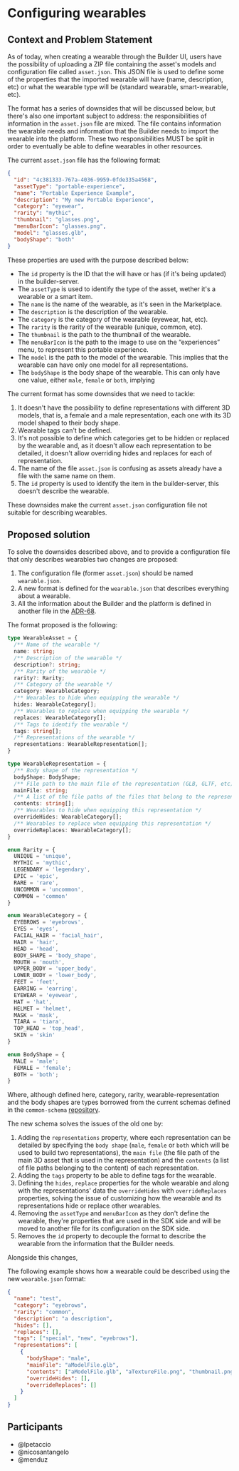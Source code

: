 # Configuring wearables

## Context and Problem Statement

As of today, when creating a wearable through the Builder UI, users have the possibility of uploading a ZIP file containing the asset's models and configuration file called `asset.json`. This JSON file is used to define some of the properties that the imported wearable will have (name, description, etc) or what the wearable type will be (standard wearable, smart-wearable, etc).

The format has a series of downsides that will be discussed below, but there's also one important subject to address: the responsibilities of information in the `asset.json` file are mixed. The file contains information the wearable needs and information that the Builder needs to import the wearable into the platform. These two responsibilities MUST be split in order to eventually be able to define wearables in other resources.

The current `asset.json` file has the following format:

```json
{
  "id": "4c381333-767a-4036-9959-0fde335a4568",
  "assetType": "portable-experience",
  "name": "Portable Experience Example",
  "description": "My new Portable Experience",
  "category": "eyewear",
  "rarity": "mythic",
  "thumbnail": "glasses.png",
  "menuBarIcon": "glasses.png",
  "model": "glasses.glb",
  "bodyShape": "both"
}
```

These properties are used with the purpose described below:

- The `id` property is the ID that the will have or has (if it's being updated) in the builder-server.
- The `assetType` is used to identify the type of the asset, wether it's a wearable or a smart item.
- The `name` is the name of the wearable, as it's seen in the Marketplace.
- The `description` is the description of the wearable.
- The `category` is the category of the wearable (eyewear, hat, etc).
- The `rarity` is the rarity of the wearable (unique, common, etc).
- The `thumbnail` is the path to the thumbnail of the wearable.
- The `menuBarIcon` is the path to the image to use on the “experiences” menu, to represent this portable experience.
- The `model` is the path to the model of the wearable. This implies that the wearable can have only one model for all representations.
- The `bodyShape` is the body shape of the wearable. This can only have one value, either `male`, `female` or `both`, implying

The current format has some downsides that we need to tackle:

1. It doesn't have the possibility to define representations with different 3D models, that is, a female and a male representation, each one with its 3D model shaped to their body shape.
2. Wearable tags can't be defined.
3. It's not possible to define which categories get to be hidden or replaced by the wearable and, as it doesn't allow each representation to be detailed, it doesn't allow overriding hides and replaces for each of representation.
4. The name of the file `asset.json` is confusing as assets already have a file with the same name on them.
5. The `id` property is used to identify the item in the builder-server, this doesn't describe the wearable.

These downsides make the current `asset.json` configuration file not suitable for describing wearables.

## Proposed solution

To solve the downsides described above, and to provide a configuration file that only describes wearables two changes are proposed:

1. The configuration file (former `asset.json`) should be named `wearable.json`.
2. A new format is defined for the `wearable.json` that describes everything about a wearable.
3. All the information about the Builder and the platform is defined in another file in the [ADR-68](docs/ADR-68-importing-wearables.md).

The format proposed is the following:

```typescript
type WearableAsset = {
  /** Name of the wearable */
  name: string;
  /** Description of the wearable */
  description?: string;
  /** Rarity of the wearable */
  rarity?: Rarity;
  /** Category of the wearable */
  category: WearableCategory;
  /** Wearables to hide when equipping the wearable */
  hides: WearableCategory[];
  /** Wearables to replace when equipping the wearable */
  replaces: WearableCategory[];
  /** Tags to identify the wearable */
  tags: string[];
  /** Representations of the wearable */
  representations: WearableRepresentation[];
}

type WearableRepresentation = {
  /** Body shape of the representation */
  bodyShape: BodyShape;
  /** File path to the main file of the representation (GLB, GLTF, etc) */
  mainFile: string;
  /** A list of the file paths of the files that belong to the representation */
  contents: string[];
  /** Wearables to hide when equipping this representation */
  overrideHides: WearableCategory[];
  /** Wearables to replace when equipping this representation */
  overrideReplaces: WearableCategory[];
}

enum Rarity = {
  UNIQUE = 'unique',
  MYTHIC = 'mythic',
  LEGENDARY = 'legendary',
  EPIC = 'epic',
  RARE = 'rare',
  UNCOMMON = 'uncommon',
  COMMON = 'common'
}

enum WearableCategory = {
  EYEBROWS = 'eyebrows',
  EYES = 'eyes',
  FACIAL_HAIR = 'facial_hair',
  HAIR = 'hair',
  HEAD = 'head',
  BODY_SHAPE = 'body_shape',
  MOUTH = 'mouth',
  UPPER_BODY = 'upper_body',
  LOWER_BODY = 'lower_body',
  FEET = 'feet',
  EARRING = 'earring',
  EYEWEAR = 'eyewear',
  HAT = 'hat',
  HELMET = 'helmet',
  MASK = 'mask',
  TIARA = 'tiara',
  TOP_HEAD = 'top_head',
  SKIN = 'skin'
}

enum BodyShape = {
  MALE = 'male';
  FEMALE = 'female';
  BOTH = 'both';
}
```

Where, although defined here, category, rarity, wearable-representation and the body shapes are types borrowed from the current schemas defined in the `common-schema` [repository](https://github.com/decentraland/common-schemas).

The new schema solves the issues of the old one by:

1. Adding the `representations` property, where each representation can be detailed by specifying the `body shape` (`male`, `female` or `both` which will be used to build two representations), the `main file` (the file path of the main 3D asset that is used in the representation) and the `contents` (a list of file paths belonging to the content) of each representation.
2. Adding the `tags` property to be able to define tags for the wearable.
3. Defining the `hides`, `replace` properties for the whole wearable and along with the representations' data the `overrideHides` with `overrideReplaces` properties, solving the issue of customizing how the wearable and its representations hide or replace other wearables.
4. Removing the `assetType` and `menuBarIcon` as they don't define the wearable, they're properties that are used in the SDK side and will be moved to another file for its configuration on the SDK side.
5. Removes the `id` property to decouple the format to describe the wearable from the information that the Builder needs.

Alongside this changes,

The following example shows how a wearable could be described using the new `wearable.json` format:

```json
{
  "name": "test",
  "category": "eyebrows",
  "rarity": "common",
  "description": "a description",
  "hides": [],
  "replaces": [],
  "tags": ["special", "new", "eyebrows"],
  "representations": [
    {
      "bodyShape": "male",
      "mainFile": "aModelFile.glb",
      "contents": ["aModelFile.glb", "aTextureFile.png", "thumbnail.png"],
      "overrideHides": [],
      "overrideReplaces": []
    }
  ]
}
```

## Participants

- @lpetaccio
- @nicosantangelo
- @menduz
